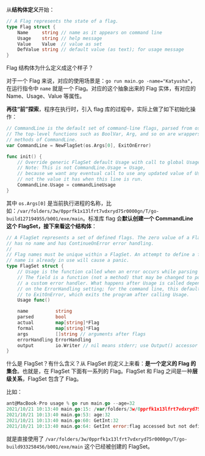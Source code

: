 从**结构体定义**开始：

~~~go
// A Flag represents the state of a flag.
type Flag struct {
	Name     string // name as it appears on command line
	Usage    string // help message
	Value    Value  // value as set
	DefValue string // default value (as text); for usage message
}
~~~

Flag 结构体为什么定义成这个样子？

对于一个 Flag 来说，对应的使用场景是：`go run main.go -name="Katyusha"`，在运行指令中 `name` 就是一个 Flag。对应的这个抽象出来的 Flag 实体，有对应的 Name、Usage、Value 等属性。

**再往“前”探索**，程序在执行时，引入 flag 库的过程中，实际上做了如下初始化操作：

~~~go
// CommandLine is the default set of command-line flags, parsed from os.Args.
// The top-level functions such as BoolVar, Arg, and so on are wrappers for the
// methods of CommandLine.
var CommandLine = NewFlagSet(os.Args[0], ExitOnError)

func init() {
	// Override generic FlagSet default Usage with call to global Usage.
	// Note: This is not CommandLine.Usage = Usage,
	// because we want any eventual call to use any updated value of Usage,
	// not the value it has when this line is run.
	CommandLine.Usage = commandLineUsage
}
~~~

其中 `os.Args[0]` 是当前执行进程的名称，比如：`/var/folders/3w/0pprfk1x13lfrt7vdxryd75r0000gn/T/go-build127194955/b001/exe/main`。标准库 flag 会**默认创建一个 CommandLine 这个 FlagSet，接下来看这个结构体**：

~~~go
// A FlagSet represents a set of defined flags. The zero value of a FlagSet
// has no name and has ContinueOnError error handling.
//
// Flag names must be unique within a FlagSet. An attempt to define a flag whose
// name is already in use will cause a panic.
type FlagSet struct {
	// Usage is the function called when an error occurs while parsing flags.
	// The field is a function (not a method) that may be changed to point to
	// a custom error handler. What happens after Usage is called depends
	// on the ErrorHandling setting; for the command line, this defaults
	// to ExitOnError, which exits the program after calling Usage.
	Usage func()

	name          string
	parsed        bool
	actual        map[string]*Flag
	formal        map[string]*Flag
	args          []string // arguments after flags
	errorHandling ErrorHandling
	output        io.Writer // nil means stderr; use Output() accessor
}
~~~

什么是 FlagSet？有什么含义？从 FlagSet 的定义上来看：**是一个定义的 Flag 的集合**。也就是，在 FlagSet 下面有一系列的 Flag。FlagSet 和 Flag 之间是一种**层级关系**，FlagSet 包含了 Flag。

比如：

~~~go
ant@MacBook-Pro usage % go run main.go --age=32
2021/10/21 10:13:40 main.go:15: /var/folders/3w/0pprfk1x13lfrt7vdxryd75r0000gn/T/go-build933258456/b001/exe/main
2021/10/21 10:13:40 main.go:53: age:32
2021/10/21 10:13:40 main.go:60: GetInt:32
2021/10/21 10:13:40 main.go:64: GetInt error:flag accessed but not defined: port
~~~

就是直接使用了 `/var/folders/3w/0pprfk1x13lfrt7vdxryd75r0000gn/T/go-build933258456/b001/exe/main` 这个已经被创建的 FlagSet。